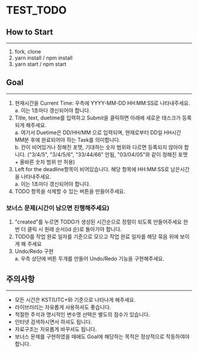 # TEST_TODO

## How to Start

---

1. fork, clone
2. yarn install / npm install
3. yarn start / npm start

## Goal

---

1. 현재시간을 Current Time: 우측에 YYYY-MM-DD HH:MM:SS로 나타내주세요.  
   a. 이는 1초마다 갱신되어야 합니다.
2. Title, text, duetime를 입력하고 Submit을 클릭하면 아래에 새로운 태스크가 등록되게 해주세요.  
   a. 여기서 Duetime은 DD/HH/MM 으로 입력되며, 현재로부터 DD일 HH시간 MM분 후에 완료되어야 하는 Task를 의미합니다.  
   b. 칸이 비어있거나 정해진 포맷, 기대하는 숫자 범위와 다르면 등록되지 않아야 합니다. ("3/4/5", "3/4/5/6", "33/44/66" 안됨, "03/04/05"와 같이 정해진 포맷 + 올바른 숫자 범위 만 허용)
3. Left for the deadline항목이 비어있습니다. 해당 항목에 HH:MM:SS로 남은시간을 나타내주세요.  
   a. 이는 1초마다 갱신되어야 합니다.
4. TODO 항목을 삭제할 수 있는 버튼을 만들어주세요.

### 보너스 문제(시간이 남으면 진행해주세요)

1. "created"를 누르면 TODO가 생성된 시간순으로 정렬이 되도록 만들어주세요 한번 더 클릭 시 원래 순서(id 순)로 돌아가야 합니다.  
2. TODO를 작업 완료 일자를 기준으로 모으고 작업 완료 일자를 해당 묶음 위에 보이게 해 주세요  
3. Undo/Redo 구현  
   a. 우측 상단에 버튼 두개를 만들어 Undo/Redo 기능을 구현해주세요.
   

## 주의사항

---

- 모든 시간은 KST(UTC+9) 기준으로 나타나게 해주세요.
- 라이브러리는 자유롭게 사용하셔도 좋습니다.
- 적절한 주석과 명시적인 변수명 선택은 별도의 점수가 있습니다.
- 인터넷 검색하시면서 하셔도 됩니다.
- 자료구조는 자유롭게 바꾸셔도 됩니다.
- 보너스 문제를 구현하였을 때에도 Goal에 해당하는 목적은 정상적으로 작동하여야 합니다.
